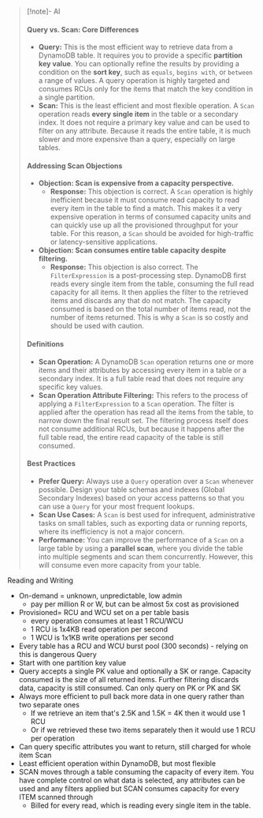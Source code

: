 > [!note]- AI
> #### Query vs. Scan: Core Differences
> - **Query:** This is the most efficient way to retrieve data from a DynamoDB table. It requires you to provide a specific **partition key value**. You can optionally refine the results by providing a condition on the **sort key**, such as `equals`, `begins with`, or `between` a range of values. A query operation is highly targeted and consumes RCUs only for the items that match the key condition in a single partition.
> - **Scan:** This is the least efficient and most flexible operation. A `Scan` operation reads **every single item** in the table or a secondary index. It does not require a primary key value and can be used to filter on any attribute. Because it reads the entire table, it is much slower and more expensive than a query, especially on large tables.
> #### Addressing Scan Objections
> - **Objection: Scan is expensive from a capacity perspective.**
>     - **Response:** This objection is correct. A `Scan` operation is highly inefficient because it must consume read capacity to read every item in the table to find a match. This makes it a very expensive operation in terms of consumed capacity units and can quickly use up all the provisioned throughput for your table. For this reason, a `Scan` should be avoided for high-traffic or latency-sensitive applications.
> - **Objection: Scan consumes entire table capacity despite filtering.**
>     - **Response:** This objection is also correct. The `FilterExpression` is a post-processing step. DynamoDB first reads every single item from the table, consuming the full read capacity for all items. It then applies the filter to the retrieved items and discards any that do not match. The capacity consumed is based on the total number of items read, not the number of items returned. This is why a `Scan` is so costly and should be used with caution.
> #### Definitions
> - **Scan Operation:** A DynamoDB `Scan` operation returns one or more items and their attributes by accessing every item in a table or a secondary index. It is a full table read that does not require any specific key values.
> - **Scan Operation Attribute Filtering:** This refers to the process of applying a `FilterExpression` to a `Scan` operation. The filter is applied after the operation has read all the items from the table, to narrow down the final result set. The filtering process itself does not consume additional RCUs, but because it happens after the full table read, the entire read capacity of the table is still consumed.
> #### Best Practices
> - **Prefer Query:** Always use a `Query` operation over a `Scan` whenever possible. Design your table schemas and indexes (Global Secondary Indexes) based on your access patterns so that you can use a `Query` for your most frequent lookups.
> - **Scan Use Cases:** A `Scan` is best used for infrequent, administrative tasks on small tables, such as exporting data or running reports, where its inefficiency is not a major concern.
> - **Performance:** You can improve the performance of a `Scan` on a large table by using a **parallel scan**, where you divide the table into multiple segments and scan them concurrently. However, this will consume even more capacity from your table.

Reading and Writing
- On-demand = unknown, unpredictable, low admin
	- pay per million R or W, but can be almost 5x cost as provisioned
- Provisioned= RCU and WCU set on a per table basis
	- every operation consumes at least 1 RCU/WCU
	- 1 RCU is 1x4KB read operation per second 
	- 1 WCU is 1x1KB write operations per second
- Every table has a RCU and WCU burst pool (300 seconds) - relying on this is dangerous
Query
- Start with one partition key value
- Query accepts a single PK value and optionally a SK or range. Capacity consumed is the size of all returned items. Further filtering discards data, capacity is still consumed. Can only query on PK or PK and SK
- Always more efficient to pull back more data in one query rather than two separate ones
	- If we retrieve an item that's 2.5K and 1.5K = 4K then it would use 1 RCU
	- Or if we retrieved these two items separately then it would use 1 RCU per operation
- Can query specific attributes you want to return, still charged for whole item
Scan
- Least efficient operation within DynamoDB, but most flexible
- SCAN moves through a table consuming the capacity of every item. You have complete control on what data is selected, any attributes can be used and any filters applied but SCAN consumes capacity for every ITEM scanned through
	- Billed for every read, which is reading every single item in the table.